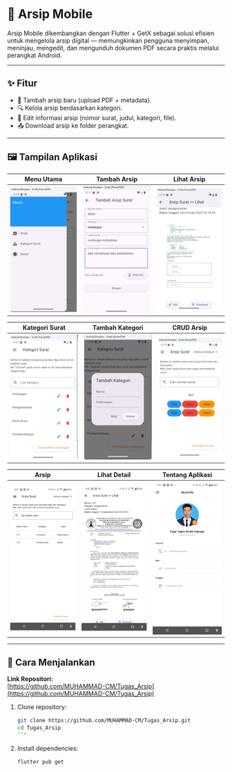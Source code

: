 # 📂 Arsip Mobile

Arsip Mobile dikembangkan dengan Flutter + GetX sebagai solusi efisien untuk mengelola arsip digital — memungkinkan pengguna menyimpan, meninjau, mengedit, dan mengunduh dokumen PDF secara praktis melalui perangkat Android.

---

## ✨ Fitur
- 📑 Tambah arsip baru (upload PDF + metadata).  
- 🔍 Kelola arsip berdasarkan kategori.  
- 📝 Edit informasi arsip (nomor surat, judul, kategori, file).  
- 📤 Download arsip ke folder perangkat.  

---

## 🖼️ Tampilan Aplikasi

| Menu Utama | Tambah Arsip | Lihat Arsip |
|-------------|---------------|--------------|
| <img src="screenshoot/menu.jpg" width="250"/> | <img src="screenshoot/tambah arsip surat.jpg" width="250"/> | <img src="screenshoot/lihat arsip.jpg" width="250"/> |

| Kategori Surat | Tambah Kategori | CRUD Arsip |
|----------------|------------------|-------------|
| <img src="screenshoot/katagori surat.jpg" width="250"/> | <img src="screenshoot/tambah katagori.jpg" width="250"/> | <img src="screenshoot/crud arsip.jpg" width="250"/> |

| Arsip | Lihat Detail | Tentang Aplikasi |
|-------|---------------|------------------|
| <img src="screenshoot/arsip.jpg" width="250"/> | <img src="screenshoot/lihat.jpg" width="250"/> | <img src="screenshoot/AboutMe.jpg" width="250"/> |

---

## 🚀 Cara Menjalankan

**Link Repositori:**  
[https://github.com/MUHAMMAD-CM/Tugas_Arsip](https://github.com/MUHAMMAD-CM/Tugas_Arsip)

1. Clone repository:
   ```bash
   git clone https://github.com/MUHAMMAD-CM/Tugas_Arsip.git
   cd Tugas_Arsip
   ``"

2. Install dependencies:
   ```bash
   flutter pub get
